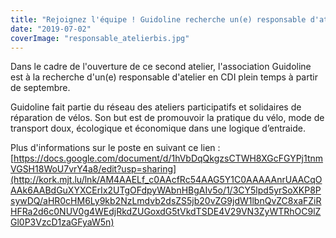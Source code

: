 ```yaml
---
title: "Rejoignez l'équipe ! Guidoline recherche un(e) responsable d'atelier"
date: "2019-07-02"
coverImage: "responsable_atelierbis.jpg"
---
```


Dans le cadre de l'ouverture de ce second atelier, l'association Guidoline est à la recherche d'un(e) responsable d'atelier en CDI plein temps à partir de septembre.

Guidoline fait partie du réseau des ateliers participatifs et solidaires de réparation de vélos. Son but est de promouvoir la pratique du vélo, mode de transport doux, écologique et économique dans une logique d’entraide.

Plus d'informations sur le poste en suivant ce lien : [https://docs.google.com/document/d/1hVbDqQkgzsCTWH8XGcFGYPj1tnmVGSH18WoU7vrY4a8/edit?usp=sharing](http://kork.mjt.lu/lnk/AM4AAELf_c0AAcfRc54AAG5Y1C0AAAAAnrUAACqOAAk6AABdGuXYXCErIx2UTgOFdpyWAbnHBgAIv5o/1/3CY5lpd5yrSoXKP8PsywDQ/aHR0cHM6Ly9kb2NzLmdvb2dsZS5jb20vZG9jdW1lbnQvZC8xaFZiRHFRa2d6c0NUV0g4WEdjRkdZUGoxdG5tVkdTSDE4V29VN3ZyWTRhOC9lZGl0P3VzcD1zaGFyaW5n)
